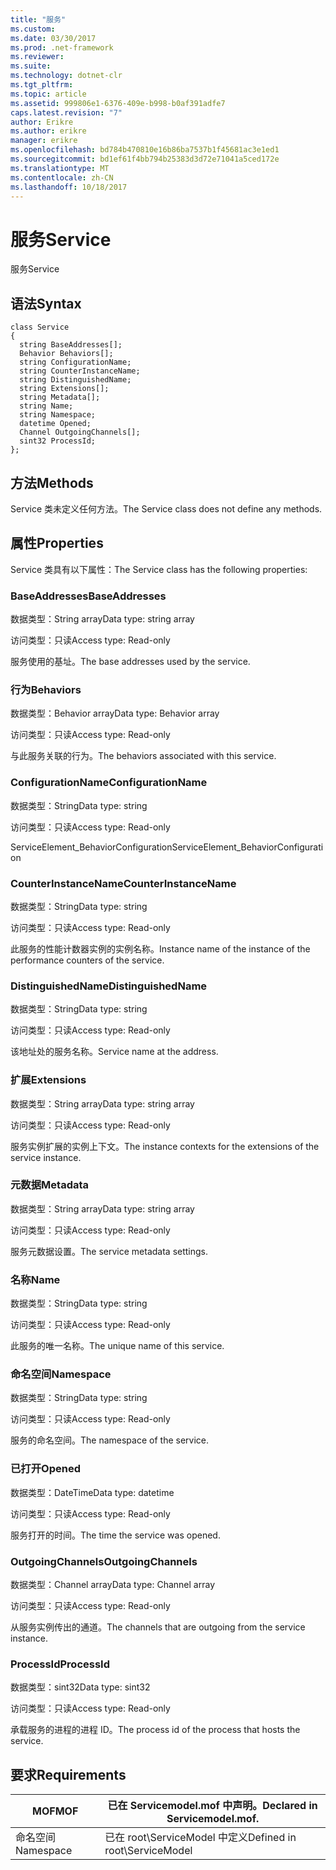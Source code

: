 ```yaml
---
title: "服务"
ms.custom: 
ms.date: 03/30/2017
ms.prod: .net-framework
ms.reviewer: 
ms.suite: 
ms.technology: dotnet-clr
ms.tgt_pltfrm: 
ms.topic: article
ms.assetid: 999806e1-6376-409e-b998-b0af391adfe7
caps.latest.revision: "7"
author: Erikre
ms.author: erikre
manager: erikre
ms.openlocfilehash: bd784b470810e16b86ba7537b1f45681ac3e1ed1
ms.sourcegitcommit: bd1ef61f4bb794b25383d3d72e71041a5ced172e
ms.translationtype: MT
ms.contentlocale: zh-CN
ms.lasthandoff: 10/18/2017
---
```

# <a name="service"></a><span data-ttu-id="4b27b-102">服务</span><span class="sxs-lookup"><span data-stu-id="4b27b-102">Service</span></span>
<span data-ttu-id="4b27b-103">服务</span><span class="sxs-lookup"><span data-stu-id="4b27b-103">Service</span></span>  
  
## <a name="syntax"></a><span data-ttu-id="4b27b-104">语法</span><span class="sxs-lookup"><span data-stu-id="4b27b-104">Syntax</span></span>  
  
```  
class Service  
{  
  string BaseAddresses[];  
  Behavior Behaviors[];  
  string ConfigurationName;  
  string CounterInstanceName;  
  string DistinguishedName;  
  string Extensions[];  
  string Metadata[];  
  string Name;  
  string Namespace;  
  datetime Opened;  
  Channel OutgoingChannels[];  
  sint32 ProcessId;  
};  
```  
  
## <a name="methods"></a><span data-ttu-id="4b27b-105">方法</span><span class="sxs-lookup"><span data-stu-id="4b27b-105">Methods</span></span>  
 <span data-ttu-id="4b27b-106">Service 类未定义任何方法。</span><span class="sxs-lookup"><span data-stu-id="4b27b-106">The Service class does not define any methods.</span></span>  
  
## <a name="properties"></a><span data-ttu-id="4b27b-107">属性</span><span class="sxs-lookup"><span data-stu-id="4b27b-107">Properties</span></span>  
 <span data-ttu-id="4b27b-108">Service 类具有以下属性：</span><span class="sxs-lookup"><span data-stu-id="4b27b-108">The Service class has the following properties:</span></span>  
  
### <a name="baseaddresses"></a><span data-ttu-id="4b27b-109">BaseAddresses</span><span class="sxs-lookup"><span data-stu-id="4b27b-109">BaseAddresses</span></span>  
 <span data-ttu-id="4b27b-110">数据类型：String array</span><span class="sxs-lookup"><span data-stu-id="4b27b-110">Data type: string array</span></span>  
  
 <span data-ttu-id="4b27b-111">访问类型：只读</span><span class="sxs-lookup"><span data-stu-id="4b27b-111">Access type: Read-only</span></span>  
  
 <span data-ttu-id="4b27b-112">服务使用的基址。</span><span class="sxs-lookup"><span data-stu-id="4b27b-112">The base addresses used by the service.</span></span>  
  
### <a name="behaviors"></a><span data-ttu-id="4b27b-113">行为</span><span class="sxs-lookup"><span data-stu-id="4b27b-113">Behaviors</span></span>  
 <span data-ttu-id="4b27b-114">数据类型：Behavior array</span><span class="sxs-lookup"><span data-stu-id="4b27b-114">Data type: Behavior array</span></span>  
  
 <span data-ttu-id="4b27b-115">访问类型：只读</span><span class="sxs-lookup"><span data-stu-id="4b27b-115">Access type: Read-only</span></span>  
  
 <span data-ttu-id="4b27b-116">与此服务关联的行为。</span><span class="sxs-lookup"><span data-stu-id="4b27b-116">The behaviors associated with this service.</span></span>  
  
### <a name="configurationname"></a><span data-ttu-id="4b27b-117">ConfigurationName</span><span class="sxs-lookup"><span data-stu-id="4b27b-117">ConfigurationName</span></span>  
 <span data-ttu-id="4b27b-118">数据类型：String</span><span class="sxs-lookup"><span data-stu-id="4b27b-118">Data type: string</span></span>  
  
 <span data-ttu-id="4b27b-119">访问类型：只读</span><span class="sxs-lookup"><span data-stu-id="4b27b-119">Access type: Read-only</span></span>  
  
 <span data-ttu-id="4b27b-120">ServiceElement_BehaviorConfiguration</span><span class="sxs-lookup"><span data-stu-id="4b27b-120">ServiceElement_BehaviorConfiguration</span></span>  
  
### <a name="counterinstancename"></a><span data-ttu-id="4b27b-121">CounterInstanceName</span><span class="sxs-lookup"><span data-stu-id="4b27b-121">CounterInstanceName</span></span>  
 <span data-ttu-id="4b27b-122">数据类型：String</span><span class="sxs-lookup"><span data-stu-id="4b27b-122">Data type: string</span></span>  
  
 <span data-ttu-id="4b27b-123">访问类型：只读</span><span class="sxs-lookup"><span data-stu-id="4b27b-123">Access type: Read-only</span></span>  
  
 <span data-ttu-id="4b27b-124">此服务的性能计数器实例的实例名称。</span><span class="sxs-lookup"><span data-stu-id="4b27b-124">Instance name of the instance of the performance counters of the service.</span></span>  
  
### <a name="distinguishedname"></a><span data-ttu-id="4b27b-125">DistinguishedName</span><span class="sxs-lookup"><span data-stu-id="4b27b-125">DistinguishedName</span></span>  
 <span data-ttu-id="4b27b-126">数据类型：String</span><span class="sxs-lookup"><span data-stu-id="4b27b-126">Data type: string</span></span>  
  
 <span data-ttu-id="4b27b-127">访问类型：只读</span><span class="sxs-lookup"><span data-stu-id="4b27b-127">Access type: Read-only</span></span>  
  
 <span data-ttu-id="4b27b-128">该地址处的服务名称。</span><span class="sxs-lookup"><span data-stu-id="4b27b-128">Service name at the address.</span></span>  
  
### <a name="extensions"></a><span data-ttu-id="4b27b-129">扩展</span><span class="sxs-lookup"><span data-stu-id="4b27b-129">Extensions</span></span>  
 <span data-ttu-id="4b27b-130">数据类型：String array</span><span class="sxs-lookup"><span data-stu-id="4b27b-130">Data type: string array</span></span>  
  
 <span data-ttu-id="4b27b-131">访问类型：只读</span><span class="sxs-lookup"><span data-stu-id="4b27b-131">Access type: Read-only</span></span>  
  
 <span data-ttu-id="4b27b-132">服务实例扩展的实例上下文。</span><span class="sxs-lookup"><span data-stu-id="4b27b-132">The instance contexts for the extensions of the service instance.</span></span>  
  
### <a name="metadata"></a><span data-ttu-id="4b27b-133">元数据</span><span class="sxs-lookup"><span data-stu-id="4b27b-133">Metadata</span></span>  
 <span data-ttu-id="4b27b-134">数据类型：String array</span><span class="sxs-lookup"><span data-stu-id="4b27b-134">Data type: string array</span></span>  
  
 <span data-ttu-id="4b27b-135">访问类型：只读</span><span class="sxs-lookup"><span data-stu-id="4b27b-135">Access type: Read-only</span></span>  
  
 <span data-ttu-id="4b27b-136">服务元数据设置。</span><span class="sxs-lookup"><span data-stu-id="4b27b-136">The service metadata settings.</span></span>  
  
### <a name="name"></a><span data-ttu-id="4b27b-137">名称</span><span class="sxs-lookup"><span data-stu-id="4b27b-137">Name</span></span>  
 <span data-ttu-id="4b27b-138">数据类型：String</span><span class="sxs-lookup"><span data-stu-id="4b27b-138">Data type: string</span></span>  
  
 <span data-ttu-id="4b27b-139">访问类型：只读</span><span class="sxs-lookup"><span data-stu-id="4b27b-139">Access type: Read-only</span></span>  
  
 <span data-ttu-id="4b27b-140">此服务的唯一名称。</span><span class="sxs-lookup"><span data-stu-id="4b27b-140">The unique name of this service.</span></span>  
  
### <a name="namespace"></a><span data-ttu-id="4b27b-141">命名空间</span><span class="sxs-lookup"><span data-stu-id="4b27b-141">Namespace</span></span>  
 <span data-ttu-id="4b27b-142">数据类型：String</span><span class="sxs-lookup"><span data-stu-id="4b27b-142">Data type: string</span></span>  
  
 <span data-ttu-id="4b27b-143">访问类型：只读</span><span class="sxs-lookup"><span data-stu-id="4b27b-143">Access type: Read-only</span></span>  
  
 <span data-ttu-id="4b27b-144">服务的命名空间。</span><span class="sxs-lookup"><span data-stu-id="4b27b-144">The namespace of the service.</span></span>  
  
### <a name="opened"></a><span data-ttu-id="4b27b-145">已打开</span><span class="sxs-lookup"><span data-stu-id="4b27b-145">Opened</span></span>  
 <span data-ttu-id="4b27b-146">数据类型：DateTime</span><span class="sxs-lookup"><span data-stu-id="4b27b-146">Data type: datetime</span></span>  
  
 <span data-ttu-id="4b27b-147">访问类型：只读</span><span class="sxs-lookup"><span data-stu-id="4b27b-147">Access type: Read-only</span></span>  
  
 <span data-ttu-id="4b27b-148">服务打开的时间。</span><span class="sxs-lookup"><span data-stu-id="4b27b-148">The time the service was opened.</span></span>  
  
### <a name="outgoingchannels"></a><span data-ttu-id="4b27b-149">OutgoingChannels</span><span class="sxs-lookup"><span data-stu-id="4b27b-149">OutgoingChannels</span></span>  
 <span data-ttu-id="4b27b-150">数据类型：Channel array</span><span class="sxs-lookup"><span data-stu-id="4b27b-150">Data type: Channel array</span></span>  
  
 <span data-ttu-id="4b27b-151">访问类型：只读</span><span class="sxs-lookup"><span data-stu-id="4b27b-151">Access type: Read-only</span></span>  
  
 <span data-ttu-id="4b27b-152">从服务实例传出的通道。</span><span class="sxs-lookup"><span data-stu-id="4b27b-152">The channels that are outgoing from the service instance.</span></span>  
  
### <a name="processid"></a><span data-ttu-id="4b27b-153">ProcessId</span><span class="sxs-lookup"><span data-stu-id="4b27b-153">ProcessId</span></span>  
 <span data-ttu-id="4b27b-154">数据类型：sint32</span><span class="sxs-lookup"><span data-stu-id="4b27b-154">Data type: sint32</span></span>  
  
 <span data-ttu-id="4b27b-155">访问类型：只读</span><span class="sxs-lookup"><span data-stu-id="4b27b-155">Access type: Read-only</span></span>  
  
 <span data-ttu-id="4b27b-156">承载服务的进程的进程 ID。</span><span class="sxs-lookup"><span data-stu-id="4b27b-156">The process id of the process that hosts the service.</span></span>  
  
## <a name="requirements"></a><span data-ttu-id="4b27b-157">要求</span><span class="sxs-lookup"><span data-stu-id="4b27b-157">Requirements</span></span>  
  
|<span data-ttu-id="4b27b-158">MOF</span><span class="sxs-lookup"><span data-stu-id="4b27b-158">MOF</span></span>|<span data-ttu-id="4b27b-159">已在 Servicemodel.mof 中声明。</span><span class="sxs-lookup"><span data-stu-id="4b27b-159">Declared in Servicemodel.mof.</span></span>|  
|---------|-----------------------------------|  
|<span data-ttu-id="4b27b-160">命名空间</span><span class="sxs-lookup"><span data-stu-id="4b27b-160">Namespace</span></span>|<span data-ttu-id="4b27b-161">已在 root\ServiceModel 中定义</span><span class="sxs-lookup"><span data-stu-id="4b27b-161">Defined in root\ServiceModel</span></span>|
